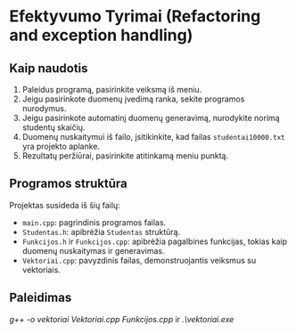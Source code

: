 # Efektyvumo Tyrimai (Refactoring and exception handling)

## Kaip naudotis
1. Paleidus programą, pasirinkite veiksmą iš meniu.
2. Jeigu pasirinkote duomenų įvedimą ranka, sekite programos nurodymus.
3. Jeigu pasirinkote automatinį duomenų generavimą, nurodykite norimą studentų skaičių.
4. Duomenų nuskaitymui iš failo, įsitikinkite, kad failas `studentai10000.txt` yra projekto aplanke.
5. Rezultatų peržiūrai, pasirinkite atitinkamą meniu punktą.

## Programos struktūra
Projektas susideda iš šių failų:
- `main.cpp`: pagrindinis programos failas.
- `Studentas.h`: apibrėžia `Studentas` struktūrą.
- `Funkcijos.h` ir `Funkcijos.cpp`: apibrėžia pagalbines funkcijas, tokias kaip duomenų nuskaitymas ir generavimas.
- `Vektoriai.cpp`: pavyzdinis failas, demonstruojantis veiksmus su vektoriais.

## Paleidimas
*g++ -o vektoriai Vektoriai.cpp Funkcijos.cpp* ir *.\vektoriai.exe*
